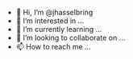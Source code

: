 - 👋 Hi, I’m @jhasselbring
- 👀 I’m interested in ...
- 🌱 I’m currently learning ...
- 💞️ I’m looking to collaborate on ...
- 📫 How to reach me ...

<!---
jhasselbring/jhasselbring is a ✨ special ✨ repository because its `README.md` (this file) appears on your GitHub profile.
You can click the Preview link to take a look at your changes.
--->
